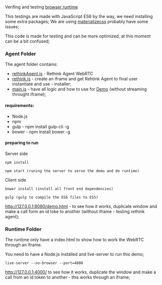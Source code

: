 Verifing and testing [browser runtime](https://github.com/reTHINK-project/core-framework/blob/master/docs/specs/runtime/implementation/browser-runtime.md)

This testings are made with JavaScript ES6 by the way, we need installing some extra packages;
We are using [materializecss](http://materializecss.com/) probably have some issues;

This code is made for testing and can be more optimized, at this moment can be a bit confused;

### Agent Folder
The agent folder contains:

* [rethinkAgent.js](agent/js/rethinkAgent.js) - Rethink Agent WebRTC
* [rethink.js](agent/js/rethink.js) - create an iframe and get Rehtink Agent to final user instantiate and use - installer;
* [main.js](agent/js/main.js) - have all logic and how to use for [Demo](agent/demo.html) (without streaming throught iframe);

#### requirements:
* Node.js
* npm
* gulp - npm install gulp-cli -g
* bower - npm install bower -g

#### preparing to run

Server side
```
npm install

npm start (runing the server to serve the demo and de runtime)
```

Client side
```
bower install (install all front end dependencies)

gulp (gulp to compile the ES6 files to ES5)
```
http://127.0.0.1:8080/demo.html - to see how it works, duplicate window and make a call form an id toke to another  (without iframe - testing rethink agent);


### Runtime Folder

The runtime only have a index.html to show how to work the WebRTC through an iframe.

You need to have a Node.js installed and live-server to run this demo;

```
live-server --no-browser --port=4000
```
http://127.0.0.1:4000/ to see how it works, duplicate the window and make a call from an id token to another - this works through an iframe;
